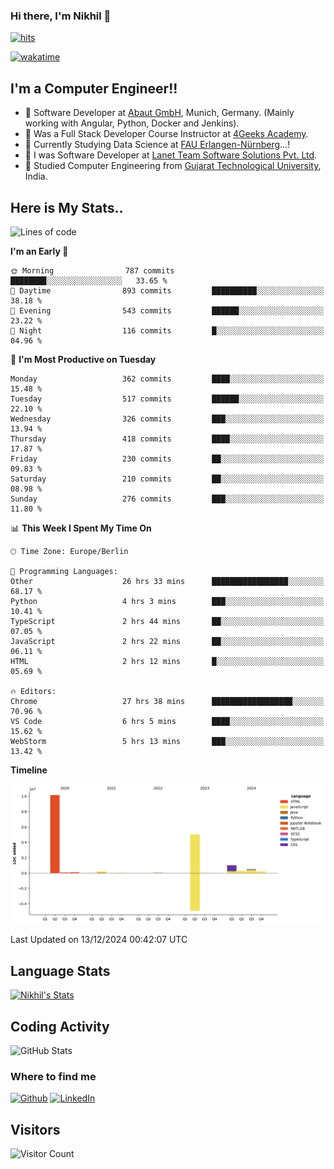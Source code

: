 ### Hi there, I'm Nikhil 👋

[![hits](https://hits.sh/github.com/silentsoft/hits.svg?color=2311cc)](https://hits.sh/github.com/silentsoft/hits/)

[![wakatime](https://wakatime.com/badge/user/369b6a3a-7953-4ff9-b7c7-be53d0a7ccc6.svg)](https://wakatime.com/@369b6a3a-7953-4ff9-b7c7-be53d0a7ccc6)

## I'm a  Computer Engineer!!

- 🌱 Software Developer at [Abaut GmbH](https://www.abaut.de/), Munich, Germany. (Mainly working with Angular, Python, Docker and Jenkins).
- 🌱 Was a Full Stack Developer Course Instructor at [4Geeks Academy](https://4geeks.com/).
- 🌱 Currently Studying Data Science at [FAU Erlangen-Nürnberg](https://www.fau.de/)...!
- 🌱 I was Software Developer at [Lanet Team Software Solutions Pvt. Ltd](https://lanetteam.com/).
- 🌱 Studied Computer Engineering from [Gujarat Technological University](https://www.gtu.ac.in/), India.

<h2>Here is My Stats..</h2>

<!--START_SECTION:waka-->
![Lines of code](https://img.shields.io/badge/From%20Hello%20World%20I%27ve%20Written-17.5%20million%20lines%20of%20code-blue)

**I'm an Early 🐤** 

```text
🌞 Morning                787 commits         ████████░░░░░░░░░░░░░░░░░   33.65 % 
🌆 Daytime                893 commits         ██████████░░░░░░░░░░░░░░░   38.18 % 
🌃 Evening                543 commits         ██████░░░░░░░░░░░░░░░░░░░   23.22 % 
🌙 Night                  116 commits         █░░░░░░░░░░░░░░░░░░░░░░░░   04.96 % 
```
📅 **I'm Most Productive on Tuesday** 

```text
Monday                   362 commits         ████░░░░░░░░░░░░░░░░░░░░░   15.48 % 
Tuesday                  517 commits         ██████░░░░░░░░░░░░░░░░░░░   22.10 % 
Wednesday                326 commits         ███░░░░░░░░░░░░░░░░░░░░░░   13.94 % 
Thursday                 418 commits         ████░░░░░░░░░░░░░░░░░░░░░   17.87 % 
Friday                   230 commits         ██░░░░░░░░░░░░░░░░░░░░░░░   09.83 % 
Saturday                 210 commits         ██░░░░░░░░░░░░░░░░░░░░░░░   08.98 % 
Sunday                   276 commits         ███░░░░░░░░░░░░░░░░░░░░░░   11.80 % 
```


📊 **This Week I Spent My Time On** 

```text
🕑︎ Time Zone: Europe/Berlin

💬 Programming Languages: 
Other                    26 hrs 33 mins      █████████████████░░░░░░░░   68.17 % 
Python                   4 hrs 3 mins        ███░░░░░░░░░░░░░░░░░░░░░░   10.41 % 
TypeScript               2 hrs 44 mins       ██░░░░░░░░░░░░░░░░░░░░░░░   07.05 % 
JavaScript               2 hrs 22 mins       ██░░░░░░░░░░░░░░░░░░░░░░░   06.11 % 
HTML                     2 hrs 12 mins       █░░░░░░░░░░░░░░░░░░░░░░░░   05.69 % 

🔥 Editors: 
Chrome                   27 hrs 38 mins      ██████████████████░░░░░░░   70.96 % 
VS Code                  6 hrs 5 mins        ████░░░░░░░░░░░░░░░░░░░░░   15.62 % 
WebStorm                 5 hrs 13 mins       ███░░░░░░░░░░░░░░░░░░░░░░   13.42 % 
```

**Timeline**

![Lines of Code chart](https://raw.githubusercontent.com/nikhilmaguwala/nikhilmaguwala/main/assets/bar_graph.png)


 Last Updated on 13/12/2024 00:42:07 UTC
<!--END_SECTION:waka-->

<h2>Language Stats</h2>

[![Nikhil's Stats](https://github-readme-stats.vercel.app/api/wakatime?username=nikhilmaguwala&layout=compact&title=Stats)](https://github.com/nikhilmaguwala)


<h2>Coding Activity</h2>

<p><img src="https://wakatime.com/share/@nikhilmaguwala/7dd532b8-3e5e-4c26-8c46-68cc27712a92.svg" alt="GitHub Stats"></p>

<h3>Where to find me</h3>
<p>
    <a href="https://github.com/nikhilmaguwala" target="_blank"><img alt="Github" src="https://img.shields.io/badge/GitHub-%2312100E.svg?&style=for-the-badge&logo=Github&logoColor=white" /></a>
    <a href="https://www.linkedin.com/in/nikhil-maguwala" target="_blank"><img alt="LinkedIn" src="https://img.shields.io/badge/linkedin-%230077B5.svg?&style=for-the-badge&logo=linkedin&logoColor=white" /></a> 
</p>


<h2>Visitors</h2>

![Visitor Count](https://profile-counter.glitch.me/nikhilmaguwala/count.svg)

[website]: https://nikhilmaguwala.github.io/
[instagram]: https://www.instagram.com/nikhil_maguwala/
[linkedin]: https://www.linkedin.com/in/nikhil-maguwala/

